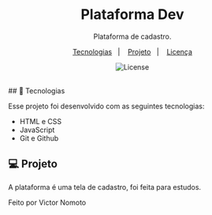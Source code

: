 <h1 align="center"> Plataforma Dev </h1>

<p align="center">
Plataforma de cadastro.
</p>

<p align="center">
  <a href="#-tecnologias">Tecnologias</a>&nbsp;&nbsp;&nbsp;|&nbsp;&nbsp;&nbsp;
  <a href="#-projeto">Projeto</a>&nbsp;&nbsp;&nbsp;|&nbsp;&nbsp;&nbsp;
  <a href="#memo-licença">Licença</a>
</p>

<p align="center">
  <img alt="License" src="https://img.shields.io/static/v1?label=license&message=MIT&color=49AA26&labelColor=000000">
</p>

<br>
## 🚀 Tecnologias

Esse projeto foi desenvolvido com as seguintes tecnologias:

- HTML e CSS
- JavaScript
- Git e Github


## 💻 Projeto

A plataforma é uma tela de cadastro, foi feita para estudos.

Feito por Victor Nomoto
